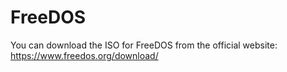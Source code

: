 # FreeDOS
  
You can download the ISO for FreeDOS from the official website:
https://www.freedos.org/download/


